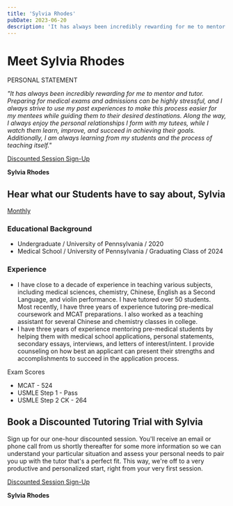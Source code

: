 ```yaml
---
title: 'Sylvia Rhodes'
pubDate: 2023-06-20
description: 'It has always been incredibly rewarding for me to mentor and tutor. Preparing for medical exams and admissions can be highly stressful, and I always strive to use my past experiences to make this process easier for my mentees while guiding them to their desired destinations.'
---
```


# Meet Sylvia Rhodes

PERSONAL STATEMENT

_"It has always been incredibly rewarding for me to mentor and tutor. Preparing for medical exams and admissions can be highly stressful, and I always strive to use my past experiences to make this process easier for my mentees while guiding them to their desired destinations. Along the way, I always enjoy the personal relationships I form with my tutees, while I watch them learn, improve, and succeed in achieving their goals. Additionally, I am always learning from my students and the process of teaching itself."_

[Discounted Session Sign-Up](/purchase-discounted-session/)

**Sylvia Rhodes**

## Hear what our Students have to say about, Sylvia

[Monthly](#)

### Educational Background

- Undergraduate / University of Pennsylvania / 2020
- Medical School / University of Pennsylvania / Graduating Class of 2024

### Experience

- I have close to a decade of experience in teaching various subjects, including medical sciences, chemistry, Chinese, English as a Second Language, and violin performance. I have tutored over 50 students. Most recently, I have three years of experience tutoring pre-medical coursework and MCAT preparations. I also worked as a teaching assistant for several Chinese and chemistry classes in college.
- I have three years of experience mentoring pre-medical students by helping them with medical school applications, personal statements, secondary essays, interviews, and letters of interest/intent. I provide counseling on how best an applicant can present their strengths and accomplishments to succeed in the application process.

Exam Scores

- MCAT - 524
- USMLE Step 1 - Pass
- USMLE Step 2 CK - 264

## Book a Discounted Tutoring Trial with Sylvia

Sign up for our one-hour discounted session. You'll receive an email or phone call from us shortly thereafter for some more information so we can understand your particular situation and assess your personal needs to pair you up with the tutor that's a perfect fit. This way, we're off to a very productive and personalized start, right from your very first session.

[Discounted Session Sign-Up](/purchase-discounted-session/)

**Sylvia Rhodes**
